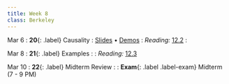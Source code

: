 ```yaml
---
title: Week 8
class: Berkeley
---
```


Mar 6
: **20**{: .label} Causality
  : [Slides](https://docs.google.com/presentation/d/1CgqXLh7lvG1SGIlA6OS9_aqfIXoj1mIw_aGYQBS0ppE/edit?usp=sharing) &#8226; [Demos](https://data8.datahub.berkeley.edu/hub/user-redirect/git-pull?repo=https%3A%2F%2Fgithub.com%2Fdata-8%2Fmaterials-sp23&urlpath=retro%2Ftree%2Fmaterials-sp23%2Flec%2Flec20.ipynb&branch=main) <!--&#8226; [Video](#)-->
: *Reading:* [12.2](https://inferentialthinking.com/chapters/12/2/Causality.html)
  : <!--[Midterm Lab Worksheet](#)-->

Mar 8
: **21**{: .label} Examples
  : <!--[Slides]#) &#8226; [Demos](#) &#8226; [Video](#)-->
: *Reading:* [12.3](https://inferentialthinking.com/chapters/12/3/Deflategate.html)

Mar 10
: **22**{: .label} Midterm Review
  : <!--[Slides]#) &#8226; [Demos](#) &#8226; [Video](#)-->
: **Exam**{: .label .label-exam} Midterm (7 - 9 PM)
